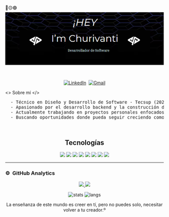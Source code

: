 
<div>
🔴🟡🟢

<br>

</div>

<div align="center">
  <img src="https://github.com/Jhonchuri11/Jhonchuri11/blob/main/Churi2.png" alt="Card header" width="700"/>
  <p align="center">
  <br>

  <a href="https://www.linkedin.com/in/jhon-churivanti-alva/"><img src="https://img.shields.io/badge/linkedin-%230077B5.svg?&style=for-the-badge&logo=linkedin&logoColor=white" alt="LinkedIn" /></a>&nbsp;
  <a href="mailto:churivantialvajhonn@gmail.com?subject=Hola%20Jhon">
    <img src="https://img.shields.io/badge/gmail-%23D14836.svg?&style=for-the-badge&logo=gmail&logoColor=white" alt="Gmail" />
  </a>
  </p>
</div>

 <> Sobre mí </>
<pre>
  - Técnico en Diseño y Desarrollo de Software - Tecsup (2022–2024).
  - Apasionado por el desarrollo backend y la construcción de soluciones escalables.
  - Actualmente trabajando en proyectos personales enfocados en React, Spring Boot y Docker.
  - Buscando oportunidades donde pueda seguir creciendo como desarrollador.
</pre>

<br>
<h2 align="center">Tecnologías</h2>

<div align="center">
  <img src="https://img.shields.io/badge/Java-ED8B00?style=for-the-badge&logo=java&logoColor=white">
  <img src="https://img.shields.io/badge/Spring%20Boot-6DB33F?style=for-the-badge&logo=spring-boot&logoColor=white"/>
  <img src="https://img.shields.io/badge/React-20232A?style=for-the-badge&logo=react&logoColor=61DAFB"/>
  <img src="https://img.shields.io/badge/Docker-2496ED?style=for-the-badge&logo=docker&logoColor=white"/>
  <img src="https://img.shields.io/badge/git%20-%23F05033.svg?&style=for-the-badge&logo=git&logoColor=white"/>
  <img src="https://img.shields.io/badge/JavaScript-F7DF1E?style=for-the-badge&logo=javascript&logoColor=black"/>
  <img src="http://img.shields.io/badge/-VS%20Code-000000?style=for-the-badge&logo=Visual-studio-code&logoColor=blue">
  <img src="https://img.shields.io/badge/IntelliJ%20IDEA-000000.svg?&style=for-the-badge&logo=intellij-idea&logoColor=white"/>
</div>
<hr>

### ⚙️ &nbsp;GitHub Analytics

<p align="center">
<a href="https://github.com/churi-dev">
  <img height="180em" src="https://github-readme-stats-eight-theta.vercel.app/api?username=churi-dev&show_icons=true&theme=algolia&include_all_commits=true&count_private=true"/>
  <img height="180em" src="https://github-readme-stats-eight-theta.vercel.app/api/top-langs/?username=churi-dev&layout=compact&langs_count=8&theme=algolia"/>
</a>
</p>
<p align="center">
  <img src="https://github-readme-stats.vercel.app/api?username=Jhonchuri11&show_icons=true&theme=radical" alt="stats" />
  <img src="https://github-readme-stats.vercel.app/api/top-langs/?username=Jhonchuri11&layout=compact&theme=radical" alt="langs" />
</p>

<div align="center">
  La enseñanza de este mundo es creer en tí, pero no puedes solo, necesitar volver a tu creador.º
</div>

